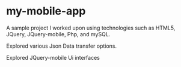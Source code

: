 # my-mobile-app

A sample project I worked upon using technologies such as HTML5, JQuery, JQuery-mobile, Php, and mySQL.




Explored various Json Data transfer options.


Explored JQuery-mobile Ui interfaces


